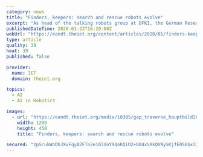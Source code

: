 ```yaml
---
category: news
title: "Finders, keepers: search and rescue robots evolve"
excerpt: "As head of the talking robots group at DFKI, the German Research Centre for Artificial Intelligence, she’d been called at short notice to use her experimental robot technology to help in the wake of the earthquake, which devastated a line of hilltop towns and villages in central Italy, killing 295 people and leaving 4,000 homeless."
publishedDateTime: 2020-01-22T16:20:00Z
webUrl: "https://eandt.theiet.org/content/articles/2020/01/finders-keepers-search-and-rescue-robots-evolve/"
type: article
quality: 39
heat: 39
published: false

provider:
  name: IET
  domain: theiet.org

topics:
  - AI
  - AI in Robotics

images:
  - url: "https://eandt.theiet.org/media/10385/gap_traverse_hauptbild2018-12-11-11-14-16_2713967498961170781.jpg?crop=0.0000000000000013895057943753,0.13416666666666685,0,0.37364583333333246&cropmode=percentage&width=1200&height=450&rnd=132241681520000000"
    width: 1200
    height: 450
    title: "Finders, keepers: search and rescue robots evolve"

secured: "zpScukWnDhJXvFqyA2FTn2e103doYXQoKQiO2+b04xSXkQV9ySKjfE0S6bx3INEoSjkYwY8QbfJw7AgtFasjm4rVdYm0wAK9mBdPlGraSw9uXoY8vsS4WOK2+kOzgtsb0FzLVF29mmo0mW99m5CKyokmjTDdVoKqvNiM9nS2Ip4HS+AnJso7/E5iZmG4//JFm55FgbjLBiUHxOgpaHmKhcEHFufJaPBuFxfLNZWrFSn5AlDmlZGAH4qzjvoYrxESYcy4QZAUt1AGiMqwfKDdyaRZHtr1w9vPykTlSVPPmTA=;xthhLIjt8U9E1KM94toSvg=="
---
```


